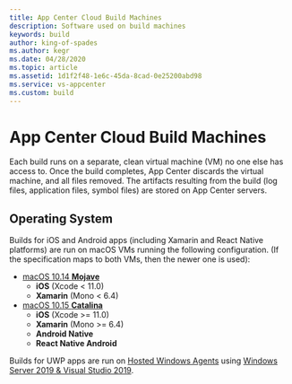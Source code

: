 ```yaml
---
title: App Center Cloud Build Machines
description: Software used on build machines
keywords: build
author: king-of-spades
ms.author: kegr
ms.date: 04/28/2020
ms.topic: article
ms.assetid: 1d1f2f48-1e6c-45da-8cad-0e25200abd98
ms.service: vs-appcenter
ms.custom: build
---
```


# App Center Cloud Build Machines

Each build runs on a separate, clean virtual machine (VM) no one else has access to. Once the build completes, App Center discards the virtual machine, and all files removed. The artifacts resulting from the build (log files, application files, symbol files) are stored on App Center servers.

## Operating System

Builds for iOS and Android apps (including Xamarin and React Native platforms) are run on macOS VMs running the following configuration. (If the specification maps to both VMs, then the newer one is used):
- [macOS 10.14 **Mojave**](~/build/macos-10.14-software.md)
   - **iOS** (Xcode < 11.0)
   - **Xamarin** (Mono < 6.4) 
- [macOS 10.15 **Catalina**](~/build/macos-10.15-software.md)
   - **iOS** (Xcode >= 11.0)
   - **Xamarin** (Mono >= 6.4)
   - **Android Native**
   - **React Native Android**

Builds for UWP apps are run on [Hosted Windows Agents](https://www.visualstudio.com/docs/build/concepts/agents/hosted) using [Windows Server 2019 & Visual Studio 2019](https://github.com/actions/virtual-environments/blob/master/images/win/Windows2019-Readme.md).
